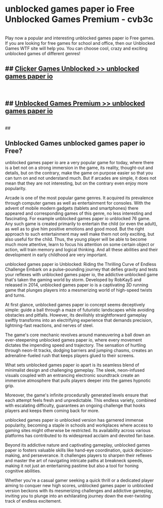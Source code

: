 # unblocked games paper io Free Unblocked Games Premium - cvb3c <br>
<br>
Play now a popular and interesting unblocked games paper io Free games. If you are looking for free games for school and office, then our Unblocked Games WTF site will help you. You can choose cool, crazy and exciting unblocked games of different genres!


## ##  [Clicker Games Unblocked >> unblocked games paper io](http://freeplayer.one?title=unblocked_games_paper_io&ref=M1)
  <br>

##  ## [Unblocked Games Premium >> unblocked games paper io](http://freeplayer.one?title=unblocked_games_paper_io&ref=M1)
  <br>
  ##



## Unblocked Games unblocked games paper io Free?

unblocked games paper io are a very popular game for today, where there is a bet not on a strong immersion in the game, its reality, thought-out and details, but on the contrary, make the game on purpose easier so that you can turn on and not understand much. But if arcades are simple, it does not mean that they are not interesting, but on the contrary even enjoy more popularity.

Arcade is one of the most popular game genres. It acquired its prevalence through computer games as well as entertainment for consoles. With the advent of mobile modern gadgets (tablets and smartphones) there appeared and corresponding games of this genre, no less interesting and fascinating. For example unblocked games paper io unblocked 76 game. Any such game is created primarily to entertain the child (or even the adult), as well as to give him positive emotions and good mood. But the right approach to such entertainment may well make them not only exciting, but also useful for the child. Thus, the young player will be able to become much more attentive, learn to focus his attention on some certain object or action, will train memory and logical thinking. And all these abilities and their development in early childhood are very important.

unblocked games paper io Unblocked: Riding the Thrilling Curve of Endless Challenge
Embark on a pulse-pounding journey that defies gravity and tests your reflexes with unblocked games paper io, the addictive unblocked game that's taken the gaming world by storm. Developed by RobKayS and released in 2014, unblocked games paper io is a captivating 3D running game that plunges players into a mesmerizing world of high-speed twists and turns.

At first glance, unblocked games paper io concept seems deceptively simple: guide a ball through a maze of futuristic landscapes while avoiding obstacles and pitfalls. However, its devilishly straightforward gameplay swiftly transforms into an electrifying experience that demands precision, lightning-fast reactions, and nerves of steel.

The game's core mechanic revolves around maneuvering a ball down an ever-steepening unblocked games paper io, where every movement dictates the impending speed and trajectory. The sensation of hurtling through neon-lit tracks, dodging barriers and jumping chasms, creates an adrenaline-fueled rush that keeps players glued to their screens.

What sets unblocked games paper io apart is its seamless blend of minimalist design and challenging gameplay. The sleek, neon-infused visuals coupled with an entrancing electronic soundtrack create an immersive atmosphere that pulls players deeper into the games hypnotic grip.

Moreover, the game's infinite procedurally generated levels ensure that each attempt feels fresh and unpredictable. This endless variety, combined with escalating difficulty, guarantees an ongoing challenge that hooks players and keeps them coming back for more.

unblocked games paper io unblocked version has garnered immense popularity, becoming a staple in schools and workplaces where access to gaming sites might otherwise be restricted. Its availability across various platforms has contributed to its widespread acclaim and devoted fan base.

Beyond its addictive nature and captivating gameplay, unblocked games paper io fosters valuable skills like hand-eye coordination, quick decision-making, and perseverance. It challenges players to sharpen their reflexes and master the art of navigating intricate paths at breakneck speeds, making it not just an entertaining pastime but also a tool for honing cognitive abilities.

Whether you're a casual gamer seeking a quick thrill or a dedicated player aiming to conquer new high scores, unblocked games paper io unblocked version beckons with its mesmerizing challenges and addictive gameplay, inviting you to plunge into an exhilarating journey down the ever-twisting track of endless excitement.